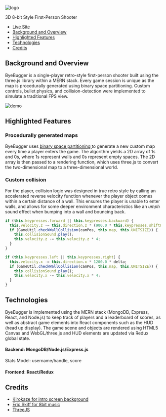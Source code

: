 ![logo](https://raw.githubusercontent.com/jnapolitan/byebugger/master/frontend/public/assets/images/splashText.png)

3D 8-bit Style First-Person Shooter

- [Live Site](http://byebugger.herokuapp.com/#/)
- [Background and Overview](#background-and-overview)
- [Highlighted Features](#highlighted-features)
- [Technologies](#technologies)
- [Credits](#credits)

## Background and Overview

ByeBugger is a single-player retro-style first-person shooter built using the three.js library within a MERN stack. Every game session is unique as the map is procedurally generated using binary space partitioning. Custom controls, bullet physics, and collision-detection were implemented to simulate a traditional FPS view.

![demo](https://github.com/jnapolitan/byebugger/blob/master/frontend/public/assets/images/byebugger-demo.gif)

## Highlighted Features

### Procedurally generated maps
ByeBugger uses [binary space partitioning ](https://en.wikipedia.org/wiki/Binary_space_partitioning) to generate a new custom map every time a player enters the game. The algorithm yields a 2D array of 1s and 0s, where 1s represent walls and 0s represent empty spaces. The 2D array is then passed to a rendering function, which uses three.js to convert the two-dimensional map to a three-dimensional world. 

### Custom collision
For the player, collision logic was designed in true retro style by calling an accelerated reverse velocity function whenever the player object comes within a certain distance of a wall. This ensures the player is unable to enter walls, and allows for some deeper environment characteristics like an *umph* sound effect when bumping into a wall and bouncing back.

```javascript
if (this.keypresses.forward || this.keypresses.backward) {
  this.velocity.z -= this.direction.z * (900.0 * this.keypresses.shiftFactor) * delta;
  if (GameUtil.checkWallCollision(camPos, this.map, this.UNITSIZE)) {
    this.collisionSound.play();
    this.velocity.z -= this.velocity.z * 4;
  }
}

if (this.keypresses.left || this.keypresses.right) {
  this.velocity.x -= this.direction.x * 1200.0 * delta;
  if (GameUtil.checkWallCollision(camPos, this.map, this.UNITSIZE)) {
    this.collisionSound.play();
    this.velocity.x -= this.velocity.x * 4;
  }
}
```

## Technologies

ByeBugger is implemented using the MERN stack (MongoDB, Express, React, and Node.js) to keep track of players and a leaderboard of scores, as well as abstract game elements into React components such as the HUD (head up display). The game scene and objects are rendered using HTML5 Canvas and WebGL/three.js and HUD elements are updated via Redux global state.

#### Backend: MongoDB/Node.js/Express.js

Stats Model: username/handle, score

#### Frontend: React/Redux

## Credits
* [Kirokaze for intro screen background](https://www.deviantart.com/kirokaze/)
* [Eric Skiff for 8bit music](https://ericskiff.com/music/)
* [ThreeJS](https://github.com/mrdoob/three.js/)
